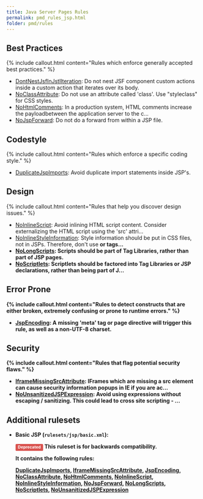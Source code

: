 ```yaml
---
title: Java Server Pages Rules
permalink: pmd_rules_jsp.html
folder: pmd/rules
---
```

## Best Practices

{% include callout.html content="Rules which enforce generally accepted best practices." %}

*   [DontNestJsfInJstlIteration](pmd_rules_jsp_bestpractices.html#dontnestjsfinjstliteration): Do not nest JSF component custom actions inside a custom action that iterates over its body.
*   [NoClassAttribute](pmd_rules_jsp_bestpractices.html#noclassattribute): Do not use an attribute called 'class'. Use "styleclass" for CSS styles.
*   [NoHtmlComments](pmd_rules_jsp_bestpractices.html#nohtmlcomments): In a production system, HTML comments increase the payloadbetween the application server to the c...
*   [NoJspForward](pmd_rules_jsp_bestpractices.html#nojspforward): Do not do a forward from within a JSP file.

## Codestyle

{% include callout.html content="Rules which enforce a specific coding style." %}

*   [DuplicateJspImports](pmd_rules_jsp_codestyle.html#duplicatejspimports): Avoid duplicate import statements inside JSP's.

## Design

{% include callout.html content="Rules that help you discover design issues." %}

*   [NoInlineScript](pmd_rules_jsp_design.html#noinlinescript): Avoid inlining HTML script content.  Consider externalizing the HTML script using the 'src' attri...
*   [NoInlineStyleInformation](pmd_rules_jsp_design.html#noinlinestyleinformation): Style information should be put in CSS files, not in JSPs. Therefore, don't use <B> or <FONT>tags...
*   [NoLongScripts](pmd_rules_jsp_design.html#nolongscripts): Scripts should be part of Tag Libraries, rather than part of JSP pages.
*   [NoScriptlets](pmd_rules_jsp_design.html#noscriptlets): Scriptlets should be factored into Tag Libraries or JSP declarations, rather than being part of J...

## Error Prone

{% include callout.html content="Rules to detect constructs that are either broken, extremely confusing or prone to runtime errors." %}

*   [JspEncoding](pmd_rules_jsp_errorprone.html#jspencoding): A missing 'meta' tag or page directive will trigger this rule, as well as a non-UTF-8 charset.

## Security

{% include callout.html content="Rules that flag potential security flaws." %}

*   [IframeMissingSrcAttribute](pmd_rules_jsp_security.html#iframemissingsrcattribute): IFrames which are missing a src element can cause security information popups in IE if you are ac...
*   [NoUnsanitizedJSPExpression](pmd_rules_jsp_security.html#nounsanitizedjspexpression): Avoid using expressions without escaping / sanitizing. This could lead to cross site scripting - ...

## Additional rulesets

*   Basic JSP (`rulesets/jsp/basic.xml`):

    <span style="border-radius: 0.25em; color: #fff; padding: 0.2em 0.6em 0.3em; display: inline; background-color: #d9534f; font-size: 75%;">Deprecated</span>  This ruleset is for backwards compatibility.

    It contains the following rules:

    [DuplicateJspImports](pmd_rules_jsp_codestyle.html#duplicatejspimports), [IframeMissingSrcAttribute](pmd_rules_jsp_security.html#iframemissingsrcattribute), [JspEncoding](pmd_rules_jsp_errorprone.html#jspencoding), [NoClassAttribute](pmd_rules_jsp_bestpractices.html#noclassattribute), [NoHtmlComments](pmd_rules_jsp_bestpractices.html#nohtmlcomments), [NoInlineScript](pmd_rules_jsp_design.html#noinlinescript), [NoInlineStyleInformation](pmd_rules_jsp_design.html#noinlinestyleinformation), [NoJspForward](pmd_rules_jsp_bestpractices.html#nojspforward), [NoLongScripts](pmd_rules_jsp_design.html#nolongscripts), [NoScriptlets](pmd_rules_jsp_design.html#noscriptlets), [NoUnsanitizedJSPExpression](pmd_rules_jsp_security.html#nounsanitizedjspexpression)


